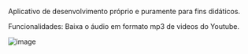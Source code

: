 Aplicativo de desenvolvimento próprio e puramente para fins didáticos. 

Funcionalidades: Baixa o áudio em formato mp3 de videos do Youtube.

![image](https://user-images.githubusercontent.com/102473053/196559084-ff61056f-84d0-444b-a2c2-ee712dafa992.png)
